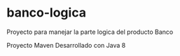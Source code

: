 # banco-logica
Proyecto para manejar la parte logica del producto Banco


Proyecto Maven
Desarrollado con Java 8

